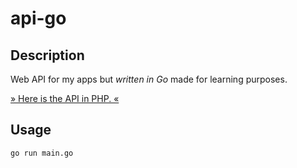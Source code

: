 # api-go

## Description

Web API for my apps but *written in Go* made for learning purposes.

[» Here is the API in PHP. «](https://github.com/necodeus/api)

## Usage

```bash
go run main.go
```
